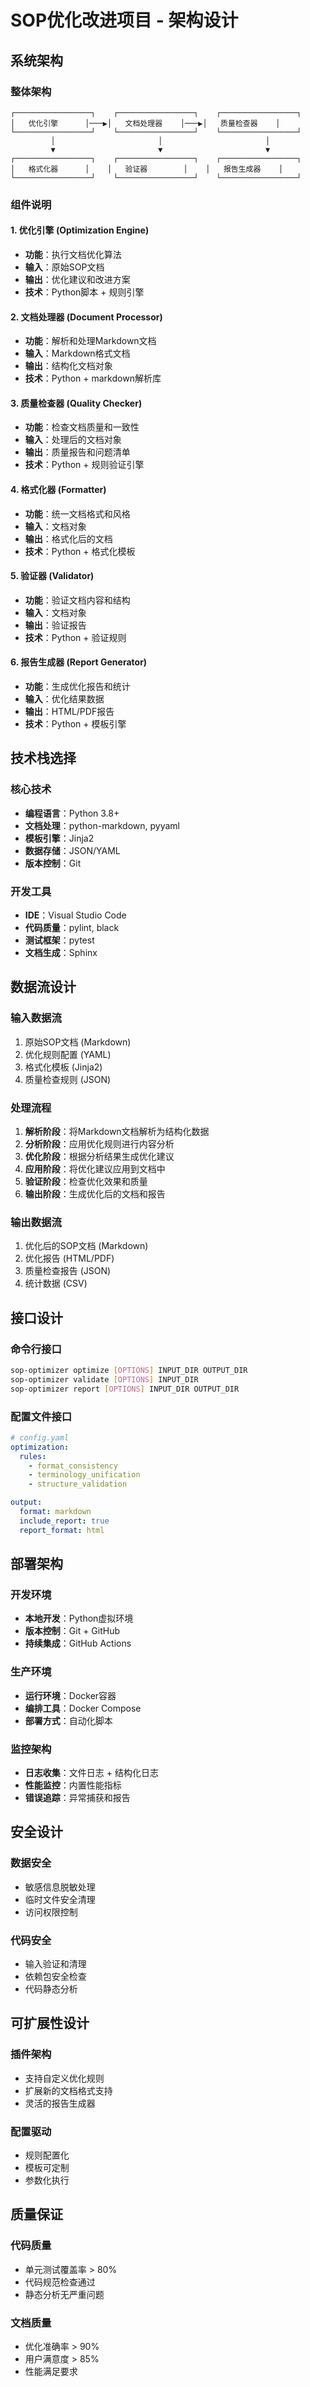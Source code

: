 # SOP优化改进项目 - 架构设计

## 系统架构

### 整体架构
```
┌─────────────────┐    ┌─────────────────┐    ┌─────────────────┐
│   优化引擎      │───▶│   文档处理器    │───▶│   质量检查器    │
└─────────────────┘    └─────────────────┘    └─────────────────┘
         │                       │                       │
         ▼                       ▼                       ▼
┌─────────────────┐    ┌─────────────────┐    ┌─────────────────┐
│   格式化器      │    │   验证器        │    │   报告生成器    │
└─────────────────┘    └─────────────────┘    └─────────────────┘
```

### 组件说明

#### 1. 优化引擎 (Optimization Engine)
- **功能**：执行文档优化算法
- **输入**：原始SOP文档
- **输出**：优化建议和改进方案
- **技术**：Python脚本 + 规则引擎

#### 2. 文档处理器 (Document Processor)
- **功能**：解析和处理Markdown文档
- **输入**：Markdown格式文档
- **输出**：结构化文档对象
- **技术**：Python + markdown解析库

#### 3. 质量检查器 (Quality Checker)
- **功能**：检查文档质量和一致性
- **输入**：处理后的文档对象
- **输出**：质量报告和问题清单
- **技术**：Python + 规则验证引擎

#### 4. 格式化器 (Formatter)
- **功能**：统一文档格式和风格
- **输入**：文档对象
- **输出**：格式化后的文档
- **技术**：Python + 格式化模板

#### 5. 验证器 (Validator)
- **功能**：验证文档内容和结构
- **输入**：文档对象
- **输出**：验证报告
- **技术**：Python + 验证规则

#### 6. 报告生成器 (Report Generator)
- **功能**：生成优化报告和统计
- **输入**：优化结果数据
- **输出**：HTML/PDF报告
- **技术**：Python + 模板引擎

## 技术栈选择

### 核心技术
- **编程语言**：Python 3.8+
- **文档处理**：python-markdown, pyyaml
- **模板引擎**：Jinja2
- **数据存储**：JSON/YAML
- **版本控制**：Git

### 开发工具
- **IDE**：Visual Studio Code
- **代码质量**：pylint, black
- **测试框架**：pytest
- **文档生成**：Sphinx

## 数据流设计

### 输入数据流
1. 原始SOP文档 (Markdown)
2. 优化规则配置 (YAML)
3. 格式化模板 (Jinja2)
4. 质量检查规则 (JSON)

### 处理流程
1. **解析阶段**：将Markdown文档解析为结构化数据
2. **分析阶段**：应用优化规则进行内容分析
3. **优化阶段**：根据分析结果生成优化建议
4. **应用阶段**：将优化建议应用到文档中
5. **验证阶段**：检查优化效果和质量
6. **输出阶段**：生成优化后的文档和报告

### 输出数据流
1. 优化后的SOP文档 (Markdown)
2. 优化报告 (HTML/PDF)
3. 质量检查报告 (JSON)
4. 统计数据 (CSV)

## 接口设计

### 命令行接口
```bash
sop-optimizer optimize [OPTIONS] INPUT_DIR OUTPUT_DIR
sop-optimizer validate [OPTIONS] INPUT_DIR
sop-optimizer report [OPTIONS] INPUT_DIR OUTPUT_DIR
```

### 配置文件接口
```yaml
# config.yaml
optimization:
  rules:
    - format_consistency
    - terminology_unification
    - structure_validation

output:
  format: markdown
  include_report: true
  report_format: html
```

## 部署架构

### 开发环境
- **本地开发**：Python虚拟环境
- **版本控制**：Git + GitHub
- **持续集成**：GitHub Actions

### 生产环境
- **运行环境**：Docker容器
- **编排工具**：Docker Compose
- **部署方式**：自动化脚本

### 监控架构
- **日志收集**：文件日志 + 结构化日志
- **性能监控**：内置性能指标
- **错误追踪**：异常捕获和报告

## 安全设计

### 数据安全
- 敏感信息脱敏处理
- 临时文件安全清理
- 访问权限控制

### 代码安全
- 输入验证和清理
- 依赖包安全检查
- 代码静态分析

## 可扩展性设计

### 插件架构
- 支持自定义优化规则
- 扩展新的文档格式支持
- 灵活的报告生成器

### 配置驱动
- 规则配置化
- 模板可定制
- 参数化执行

## 质量保证

### 代码质量
- 单元测试覆盖率 > 80%
- 代码规范检查通过
- 静态分析无严重问题

### 文档质量
- 优化准确率 > 90%
- 用户满意度 > 85%
- 性能满足要求